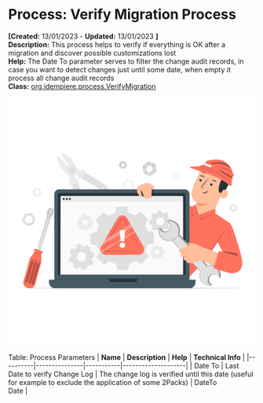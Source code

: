 # Process: Verify Migration Process 

**[Created:** 13/01/2023 - **Updated:** 13/01/2023 **]**  
**Description:** This process helps to verify if everything is OK after a migration and discover possible customizations lost  
**Help:** The Date To parameter serves to filter the change audit records, in case you want to detect changes just until some date, when empty it process all change audit records  
**Class:** [org.idempiere.process.VerifyMigration](https://jenkins.idempiere.org/job/iDempiere12Daily/ws/org.idempiere.javadoc/API/org/idempiere/process/VerifyMigration.html)

![](/img/docs/manual/VerifyMigrationProcess-Process_iDempiere_v12.0.0.png)

Table: Process Parameters
| **Name** | **Description** | **Help** | **Technical Info** |
|----------|---------------|-----------|--------------------|
| Date To | Last Date to verify Change Log | The change log is verified until this date (useful for example to exclude the application of some 2Packs) | DateTo<br/>Date | 


